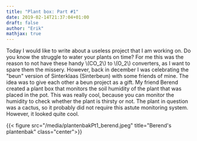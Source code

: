 ```yaml
---
title: "Plant box: Part #1"
date: 2019-02-14T21:37:04+01:00
draft: false
author: "Erik"
mathjax: true
---
```


Today I would like to write about a useless project that I am working on. Do you know the struggle to water your plants on time? For me this was the reason to not have these handy \\(CO_2\\) to \\(O_2\\) converters, as I want to spare them the missery. However, back in december I was celebrating the "beun" version of Sinterklaas (Sinterbeun) with some friends of mine. The idea was to give each other a beun project as a gift. My friend Berend created a plant box that monitors the soil humidity of the plant that was placed in the pot. This was really cool, because you can monitor the humidity to check whether the plant is thirsty or not. The plant in question was a cactus, so it probably did not require this astute monitoring system. However, it looked quite cool.

{{< figure src="/media/plantenbakPt1_berend.jpeg" title="Berend's plantenbak"  class="center">}}







